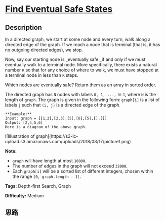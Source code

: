 # [Find Eventual Safe States][title]

## Description

In a directed graph, we start at some node and every turn, walk along a
directed edge of the graph.  If we reach a node that is terminal (that is, it
has no outgoing directed edges), we stop.

Now, say our starting node is _eventually safe  _if and only if we must
eventually walk to a terminal node.  More specifically, there exists a natural
number `K` so that for any choice of where to walk, we must have stopped at a
terminal node in less than `K` steps.

Which nodes are eventually safe?  Return them as an array in sorted order.

The directed graph has `N` nodes with labels `0, 1, ..., N-1`, where `N` is
the length of `graph`.  The graph is given in the following form: `graph[i]`
is a list of labels `j` such that `(i, j)` is a directed edge of the graph.
            **Example:**    Input: graph = [[1,2],[2,3],[5],[0],[5],[],[]]    Output: [2,4,5,6]    Here is a diagram of the above graph.        

![Illustration of graph](https://s3-lc-
upload.s3.amazonaws.com/uploads/2018/03/17/picture1.png)

**Note:**

  * `graph` will have length at most `10000`.
  * The number of edges in the graph will not exceed `32000`.
  * Each `graph[i]` will be a sorted list of different integers, chosen within the range `[0, graph.length - 1]`.


**Tags:** Depth-first Search, Graph

**Difficulty:** Medium

## 思路

[title]: https://leetcode.com/problems/find-eventual-safe-states
